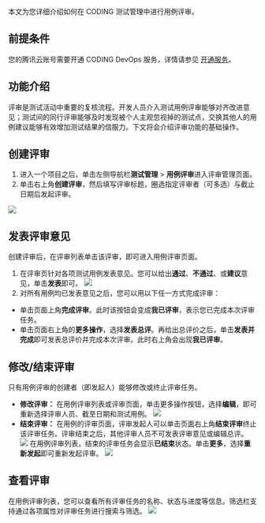 本文为您详细介绍如何在 CODING 测试管理中进行用例评审。

## 前提条件
您的腾讯云账号需要开通 CODING DevOps 服务，详情请参见 [开通服务](https://cloud.tencent.com/document/product/1115/37268)。

## 功能介绍
评审是测试活动中重要的复核流程。开发人员介入测试用例评审能够对齐改进意见；测试间的同行评审能够及时发现被个人主观忽视掉的测试点，交换其他人的用例建议能够有效增加测试结果的信服力。下文将会介绍评审功能的基础操作。

## 创建评审
1.  进入一个项目之后，单击左侧导航栏**测试管理** > **用例评审**进入评审管理页面。
2.  单击右上角**创建评审**，然后填写评审标题，圈选指定评审者（可多选）与截止日期后发起评审。

![](https://qcloudimg.tencent-cloud.cn/raw/857b6070423b31c9693b71617dcacee7.png)
[](id:edit)
## 发表评审意见
创建评审后，在评审列表单击该评审，即可进入用例评审页面。
1.  在评审页针对各项测试用例发表意见。您可以给出**通过**、**不通过**、或**建议**意见，单击**发表**即可。
![](https://qcloudimg.tencent-cloud.cn/raw/8d356f637784707185a3e197c0d995b9.png)
2.  对所有用例均已发表意见之后，您可以用以下任一方式完成评审：
 - 单击页面上角**完成评审**。此时该按钮会变成**我已评审**，表示您已完成本次评审任务。
 - 单击页面右上角的**更多操作**，选择**发表总评**。再给出总评价之后，单击**发表并完成**即可发表总评价并完成本次评审。此时右上角会出现**我已评审**。

[](id:modify)
## 修改/结束评审
只有用例评审的创建者（即发起人）能够修改或终止评审任务。
-   **修改评审：**
在用例评审列表或评审页面，单击更多操作按钮，选择**编辑**，即可重新选择评审人员、截至日期和测试用例。
![](https://qcloudimg.tencent-cloud.cn/raw/c2422257e847f354483b284d9ad21323.png)
-   **结束评审：**
在用例的评审页面，评审发起人可以单击页面右上角**结束评审**终止该评审任务。评审结束之后，其他评审人员不可发表评审意见或编辑总评。
![](https://qcloudimg.tencent-cloud.cn/raw/61473d1a41cadda3caed324246388334.png)
在用例评审列表，结束的评审任务会显示**已结束**状态。单击**更多**，选择**重新发起**即可重新发起评审。
![](https://qcloudimg.tencent-cloud.cn/raw/8b95da8afda1a2199de9eb588cd5b0cc.png)
[](id:view)
## 查看评审
在用例评审列表，您可以查看所有评审任务的名称、状态与进度等信息。筛选栏支持通过各项属性对评审任务进行搜索与筛选。
![](https://qcloudimg.tencent-cloud.cn/raw/40e7d5840aff4011b5ef1021f53989ca.png)

